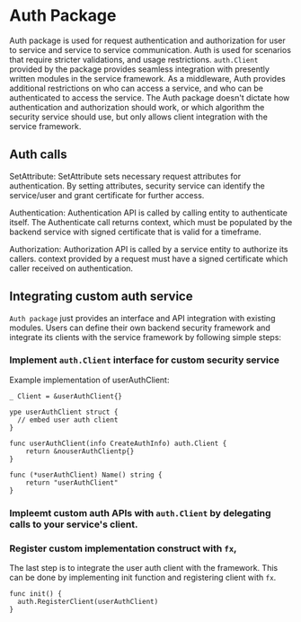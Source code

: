 # Auth Package

Auth package is used for request authentication and authorization for user to service
and service to service communication. Auth is used for scenarios that require stricter
validations, and usage restrictions. `auth.Client` provided by the package provides seamless
integration with presently written modules in the service framework. As a middleware, Auth
provides additional restrictions on who can access a service, and who can be
authenticated to access the service.
The Auth package doesn't dictate how authentication and authorization should work, or which
algorithm the security service should use, but only allows client integration with the service framework.

## Auth calls
SetAttribute:
SetAttribute sets necessary request attributes for authentication. By setting attributes, security service can
identify the service/user and grant certificate for further access.

Authentication:
Authentication API is called by calling entity to authenticate itself. The Authenticate call
returns context, which must be populated by the backend service with signed certificate that is valid for a timeframe.

Authorization:
Authorization API is called by a service entity to authorize its callers. context provided by a
request must have a signed certificate which caller received on authentication.

## Integrating custom auth service
`Auth package` just provides an interface and API integration with existing modules. Users can define
their own backend security framework and integrate its clients with the service framework by following simple steps:

### Implement `auth.Client` interface for custom security service
Example implementation of userAuthClient:
```
_ Client = &userAuthClient{}

ype userAuthClient struct {
  // embed user auth client
}

func userAuthClient(info CreateAuthInfo) auth.Client {
	return &nouserAuthClientp{}
}

func (*userAuthClient) Name() string {
	return "userAuthClient"
}
```

### Impleemt custom auth APIs with `auth.Client` by delegating calls to your service's client.

### Register custom implementation construct with `fx`,
The last step is to integrate the user auth client with the framework. This can be done by implementing init
function and registering client with `fx`.
```
func init() {
  auth.RegisterClient(userAuthClient)
}
```
